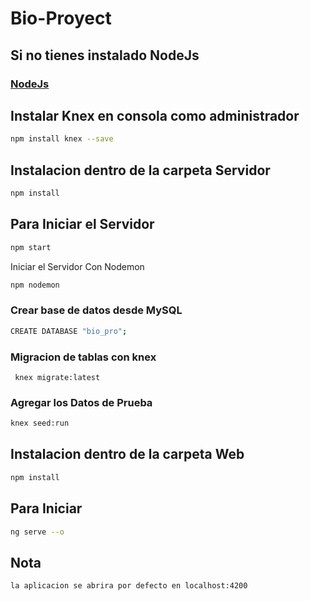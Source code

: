 # Bio-Proyect

## Si no tienes instalado NodeJs
### [NodeJs](https://nodejs.org/es/)

## Instalar Knex en consola como administrador
```bash
npm install knex --save
```

## Instalacion dentro de la carpeta Servidor 
```bash
npm install
```
## Para Iniciar el Servidor
```bash
npm start
```
Iniciar el Servidor Con Nodemon
```bash
npm nodemon
```

### Crear base de datos desde MySQL
```bash
CREATE DATABASE "bio_pro";
```

### Migracion de tablas con knex
```
 knex migrate:latest
```

### Agregar los Datos de Prueba
```bash
knex seed:run
```

## Instalacion dentro de la carpeta Web
```bash
npm install
```
## Para Iniciar
```bash
ng serve --o
```

## Nota
```bash
la aplicacion se abrira por defecto en localhost:4200
```



